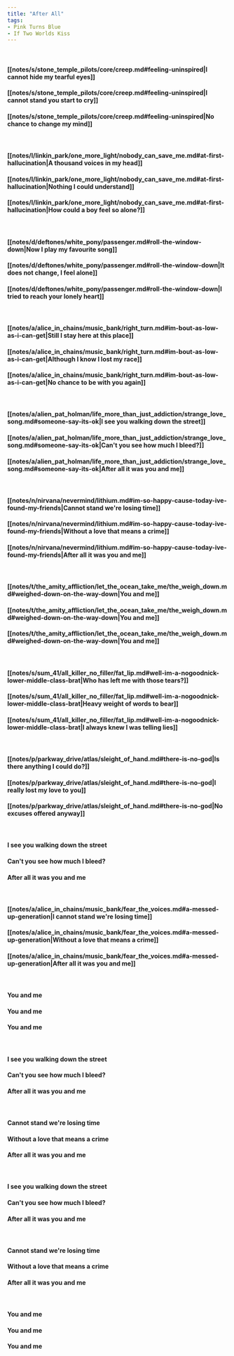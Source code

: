 ```yaml
---
title: "After All"
tags:
- Pink Turns Blue
- If Two Worlds Kiss
---
```

&nbsp;
#### [[notes/s/stone_temple_pilots/core/creep.md#feeling-uninspired|I cannot hide my tearful eyes]]
#### [[notes/s/stone_temple_pilots/core/creep.md#feeling-uninspired|I cannot stand you start to cry]]
#### [[notes/s/stone_temple_pilots/core/creep.md#feeling-uninspired|No chance to change my mind]]
&nbsp;
#### [[notes/l/linkin_park/one_more_light/nobody_can_save_me.md#at-first-hallucination|A thousand voices in my head]]
#### [[notes/l/linkin_park/one_more_light/nobody_can_save_me.md#at-first-hallucination|Nothing I could understand]]
#### [[notes/l/linkin_park/one_more_light/nobody_can_save_me.md#at-first-hallucination|How could a boy feel so alone?]]
&nbsp;
#### [[notes/d/deftones/white_pony/passenger.md#roll-the-window-down|Now I play my favourite song]]
#### [[notes/d/deftones/white_pony/passenger.md#roll-the-window-down|It does not change, I feel alone]]
#### [[notes/d/deftones/white_pony/passenger.md#roll-the-window-down|I tried to reach your lonely heart]]
&nbsp;
#### [[notes/a/alice_in_chains/music_bank/right_turn.md#im-bout-as-low-as-i-can-get|Still I stay here at this place]]
#### [[notes/a/alice_in_chains/music_bank/right_turn.md#im-bout-as-low-as-i-can-get|Although I know I lost my race]]
#### [[notes/a/alice_in_chains/music_bank/right_turn.md#im-bout-as-low-as-i-can-get|No chance to be with you again]]
&nbsp;
#### [[notes/a/alien_pat_holman/life_more_than_just_addiction/strange_love_song.md#someone-say-its-ok|I see you walking down the street]]
#### [[notes/a/alien_pat_holman/life_more_than_just_addiction/strange_love_song.md#someone-say-its-ok|Can't you see how much I bleed?]]
#### [[notes/a/alien_pat_holman/life_more_than_just_addiction/strange_love_song.md#someone-say-its-ok|After all it was you and me]]
&nbsp;
#### [[notes/n/nirvana/nevermind/lithium.md#im-so-happy-cause-today-ive-found-my-friends|Cannot stand we're losing time]]
#### [[notes/n/nirvana/nevermind/lithium.md#im-so-happy-cause-today-ive-found-my-friends|Without a love that means a crime]]
#### [[notes/n/nirvana/nevermind/lithium.md#im-so-happy-cause-today-ive-found-my-friends|After all it was you and me]]
&nbsp;
#### [[notes/t/the_amity_affliction/let_the_ocean_take_me/the_weigh_down.md#weighed-down-on-the-way-down|You and me]]
#### [[notes/t/the_amity_affliction/let_the_ocean_take_me/the_weigh_down.md#weighed-down-on-the-way-down|You and me]]
#### [[notes/t/the_amity_affliction/let_the_ocean_take_me/the_weigh_down.md#weighed-down-on-the-way-down|You and me]]
&nbsp;
#### [[notes/s/sum_41/all_killer_no_filler/fat_lip.md#well-im-a-nogoodnick-lower-middle-class-brat|Who has left me with those tears?]]
#### [[notes/s/sum_41/all_killer_no_filler/fat_lip.md#well-im-a-nogoodnick-lower-middle-class-brat|Heavy weight of words to bear]]
#### [[notes/s/sum_41/all_killer_no_filler/fat_lip.md#well-im-a-nogoodnick-lower-middle-class-brat|I always knew I was telling lies]]
&nbsp;
#### [[notes/p/parkway_drive/atlas/sleight_of_hand.md#there-is-no-god|Is there anything I could do?]]
#### [[notes/p/parkway_drive/atlas/sleight_of_hand.md#there-is-no-god|I really lost my love to you]]
#### [[notes/p/parkway_drive/atlas/sleight_of_hand.md#there-is-no-god|No excuses offered anyway]]
&nbsp;
#### I see you walking down the street
#### Can't you see how much I bleed?
#### After all it was you and me
&nbsp;
#### [[notes/a/alice_in_chains/music_bank/fear_the_voices.md#a-messed-up-generation|I cannot stand we're losing time]]
#### [[notes/a/alice_in_chains/music_bank/fear_the_voices.md#a-messed-up-generation|Without a love that means a crime]]
#### [[notes/a/alice_in_chains/music_bank/fear_the_voices.md#a-messed-up-generation|After all it was you and me]]
&nbsp;
#### You and me
#### You and me
#### You and me
&nbsp;
#### I see you walking down the street
#### Can't you see how much I bleed?
#### After all it was you and me
&nbsp;
#### Cannot stand we're losing time
#### Without a love that means a crime
#### After all it was you and me
&nbsp;
#### I see you walking down the street
#### Can't you see how much I bleed?
#### After all it was you and me
&nbsp;
#### Cannot stand we're losing time
#### Without a love that means a crime
#### After all it was you and me
&nbsp;
#### You and me
#### You and me
#### You and me
